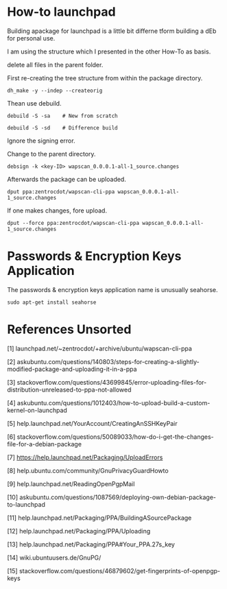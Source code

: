 # How-to launchpad

Building apackage for launchpad is a little bit differne tform building a dEb for personal use.

I am using the structure which I presented in the other How-To as basis.

delete all files in the parent folder.

First re-creating the tree structure from within the package directory.

    dh_make -y --indep --createorig

Thean use debuild.

    debuild -S -sa    # New from scratch

    debuild -S -sd    # Difference build

Ignore the signing error.

Change to the parent directory.

    debsign -k <key-ID> wapscan_0.0.0.1-all-1_source.changes

Afterwards the package can be uploaded.

    dput ppa:zentrocdot/wapscan-cli-ppa wapscan_0.0.0.1-all-1_source.changes

If one makes changes, fore upload.

    dput --force ppa:zentrocdot/wapscan-cli-ppa wapscan_0.0.0.1-all-1_source.changes

# Passwords & Encryption Keys Application

The passwords & encryption keys application name is unusually seahorse.

    sudo apt-get install seahorse

# References Unsorted

[1]   launchpad.net/~zentrocdot/+archive/ubuntu/wapscan-cli-ppa

[2]   askubuntu.com/questions/140803/steps-for-creating-a-slightly-modified-package-and-uploading-it-in-a-ppa

[3]    stackoverflow.com/questions/43699845/error-uploading-files-for-distribution-unreleased-to-ppa-not-allowed

[4]    askubuntu.com/questions/1012403/how-to-upload-build-a-custom-kernel-on-launchpad

[5]    help.launchpad.net/YourAccount/CreatingAnSSHKeyPair

[6]    stackoverflow.com/questions/50089033/how-do-i-get-the-changes-file-for-a-debian-package

[7]    https://help.launchpad.net/Packaging/UploadErrors

[8]    help.ubuntu.com/community/GnuPrivacyGuardHowto

[9]    help.launchpad.net/ReadingOpenPgpMail

[10]   askubuntu.com/questions/1087569/deploying-own-debian-package-to-launchpad

[11]    help.launchpad.net/Packaging/PPA/BuildingASourcePackage

[12]    help.launchpad.net/Packaging/PPA/Uploading

[13]    help.launchpad.net/Packaging/PPA#Your_PPA.27s_key

[14]    wiki.ubuntuusers.de/GnuPG/

[15]    stackoverflow.com/questions/46879602/get-fingerprints-of-openpgp-keys

